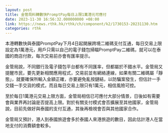 ```yaml
---
layout: post
title: 金管局料轉數快PromptPay每日上限1萬港元可應付
date: 2023-11-30 16:56:32.000000000 +08:00
link: https://news.rthk.hk/rthk/ch/component/k2/1730153-20231130.htm
categories: rthk
---
```


本港轉數快與泰國PromptPay下月4日起開展跨境二維碼支付互通，每日交易上限設定為1萬港元，用戶只需以自己的電子錢包掃瞄PromptPay二維碼，就可以在泰國的商店付款，每次交易前亦會有匯率提示。

金管局說，不同銀行及電子錢包平台都有不同匯率，但都屬於不錯水平。金管局又提醒市民，要先更新相關應用程式，交易前並有網絡連線，如果有關二維碼屬「靜態」，就要確保所輸入金額正確，亦要避免亂按鏈結，以防騙案發生，但估計一手交錢一手交貨的模式，而且每日交易上限只有1萬元，相信風險可控。

至於每日1萬港元交易上限方面，金管局相信已可應付大部分情景，日後如有需要會與業界再討論是否提高上限。對於有關支付模式會否擴展至其他國家，金管局說，目前先做好與泰國的支付互通，其後再檢視會否與其他國家合作。

金管局又預計，港人到泰國旅遊會多於泰國人來港旅遊的數目，因此估計港人在當地支付的消費額會較多。
